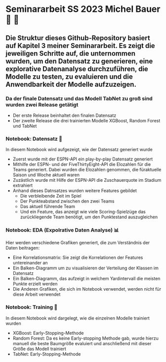 # Seminararbeit SS 2023 Michel Bauer 📖	🏈
## Die Struktur dieses Github-Repository basiert auf Kapitel 3 meiner Seminararbeit. Es zeigt die jeweiligen Schritte auf, die unternommen wurden, um den Datensatz zu generieren, eine explorative Datenanalyse durchzuführen, die Modelle zu testen, zu evaluieren und die Anwendbarkeit der Modelle aufzuzeigen.

### Da der finale Datensatz und das Modell TabNet zu groß sind wurden zwei Release getätigt
- Der erste Release beinhaltet den finalen Datensatz
- Der zweite Release die drei trainierten Modelle XGBoost, Random Forest und TabNet

### Notebook: Datensatz 💾
In diesem Notebook wird aufgezeigt, wie der Datensatz generiert wurde
- Zuerst wurde mit der ESPN-API ein play-by-play Datensatz generiert
- Mithilfe der ESPN- und der FiveThirtyEight-API die Elozahlen für die Teams generiert. Dabei wurden die Elozahlen genommen, die füraktuelle Saison und Woche aktuell waren
- Zuzästlich wurde mit Hilfe der ESPN-API die Zuschauerquote im Stadium extrahiert
- Anhand dieses Datnsatzes wurden weitere Features gebildet
    - Die verbleibende Zeit im Spiel
    - Der Punkteabstand zwischen den zwei Teams
    - Das aktuell führende Team
    - Und ein Feature, das anzeigt wie viele Scoring-Spielzüge das zurückliegende Team benötigt, um den Punktestand auszugleichen

### Notebook: EDA (Expolrative Daten Analyse) 📊
Hier werden verschiedene Grafiken generiert, die zum Verständnis der Daten beitragen:
- Eine Korrelationsmatrix: Sie zeigt die Korrelationen der Features untereinander an
- Ein Balken-Diagramm um zu visualisieren der Verteilung der Klassen im Datensatz
- Ein Balken-Diagramm, das aufzeigt in welchem Yardintervall die meisten Punkte erzielt werden
- Die Anderen Grafiken, die sich im Notebook verwendet, werden nicht für diese Arbeit verwendet

 ### Notebook: Training 🧠
 In diesem Notebook wird dargelegt, wie die einzelnen Modelle trainiert wurden
 - XGBoost: Early-Stopping-Methode
 - Random Forest: Da es keine Early-stopping Methode gab, wurde hierzu manuell die beste Baumgröße evaluiert und anschließend mit dieser Größe das Modell trainiert
 - TabNet: Early-Stopping-Methode

